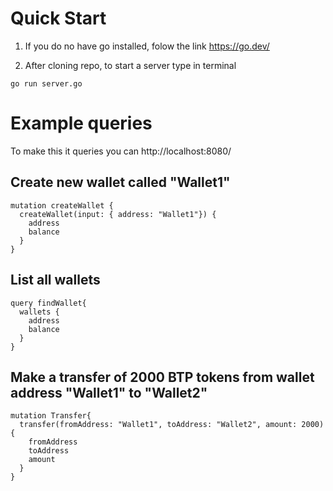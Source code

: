 # Quick Start

1. If you do no have go installed, folow the link https://go.dev/

2. After cloning repo, to start a server type in terminal
```
go run server.go
```

# Example queries

To make this it queries you can http://localhost:8080/

## Create new wallet called "Wallet1"
```
mutation createWallet {
  createWallet(input: { address: "Wallet1"}) {
    address
    balance
  }
}
```

## List all wallets
```
query findWallet{
  wallets {
    address
    balance
  }
}
```

## Make a transfer of 2000 BTP tokens from wallet address "Wallet1" to "Wallet2"
```
mutation Transfer{
  transfer(fromAddress: "Wallet1", toAddress: "Wallet2", amount: 2000) {
    fromAddress
    toAddress
    amount
  }
}
```
